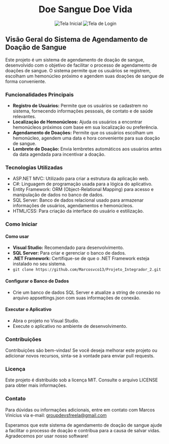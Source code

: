 <!-- Início do cabeçalho -->
<h1 align="center">Doe Sangue Doe Vida</h1>
<p align="center">
  <img src="https://github.com/danielcperalba/Doe-Sangue-Doe-Vida/assets/81268953/0a89bf3f-3e56-4162-9f1b-9f259cc3d095" alt="Tela Inicial">
  <img src="https://github.com/danielcperalba/Doe-Sangue-Doe-Vida/assets/81268953/e68bbcbd-8b0e-4b17-92d5-7e56078bdcd8" alt="Tela de Login">
</p>
<!-- Fim do cabeçalho -->

## Visão Geral do Sistema de Agendamento de Doação de Sangue

Este projeto é um sistema de agendamento de doação de sangue, desenvolvido com o objetivo de facilitar o processo de agendamento de doações de sangue. O sistema permite que os usuários se registrem, escolham um hemonúcleo próximo e agendem suas doações de sangue de forma conveniente.

### Funcionalidades Principais

- **Registro de Usuários:** Permite que os usuários se cadastrem no sistema, fornecendo informações pessoais, de contato e de saúde relevantes.
- **Localização de Hemonúcleos:** Ajuda os usuários a encontrar hemonúcleos próximos com base em sua localização ou preferência.
- **Agendamento de Doações:** Permite que os usuários escolham um hemonúcleo, agendem uma data e hora conveniente para sua doação de sangue.
- **Lembrete de Doação:** Envia lembretes automáticos aos usuários antes da data agendada para incentivar a doação.

### Tecnologias Utilizadas

- ASP.NET MVC: Utilizado para criar a estrutura da aplicação web.
- C#: Linguagem de programação usada para a lógica do aplicativo.
- Entity Framework: ORM (Object-Relational Mapping) para acesso e manipulação de dados no banco de dados.
- SQL Server: Banco de dados relacional usado para armazenar informações de usuários, agendamentos e hemonúcleos.
- HTML/CSS: Para criação da interface do usuário e estilização.

### Como Iniciar

#### Como usar

- **Visual Studio:** Recomendado para desenvolvimento.
- **SQL Server:** Para criar e gerenciar o banco de dados.
- **.NET Framework:** Certifique-se de que o .NET Framework esteja instalado no seu sistema.
- `git clone https://github.com/Marcosvco13/Projeto_Integrador_2.git`

#### Configurar o Banco de Dados

- Crie um banco de dados SQL Server e atualize a string de conexão no arquivo appsettings.json com suas informações de conexão.

#### Executar o Aplicativo

- Abra o projeto no Visual Studio.
- Execute o aplicativo no ambiente de desenvolvimento.

### Contribuições

Contribuições são bem-vindas! Se você deseja melhorar este projeto ou adicionar novos recursos, sinta-se à vontade para enviar pull requests.

### Licença

Este projeto é distribuído sob a licença MIT. Consulte o arquivo LICENSE para obter mais informações.

### Contato

Para dúvidas ou informações adicionais, entre em contato com Marcos Vinícius via e-mail: groupdevsfreela@gmail.com

Esperamos que este sistema de agendamento de doação de sangue ajude a facilitar o processo de doação e contribua para a causa de salvar vidas. Agradecemos por usar nosso software!

